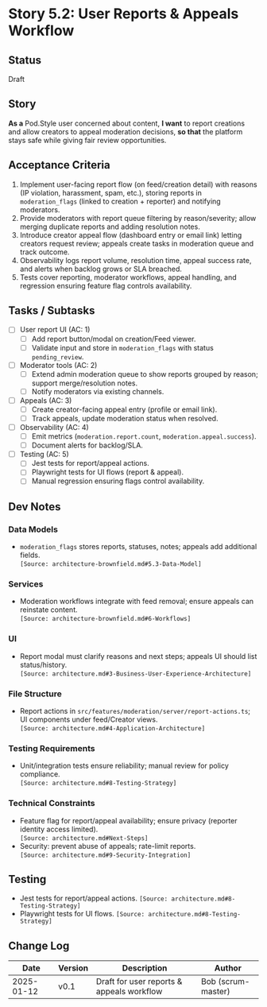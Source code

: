 
# Story 5.2: User Reports & Appeals Workflow

## Status
Draft

## Story
**As a** Pod.Style user concerned about content,
**I want** to report creations and allow creators to appeal moderation decisions,
**so that** the platform stays safe while giving fair review opportunities.

## Acceptance Criteria
1. Implement user-facing report flow (on feed/creation detail) with reasons (IP violation, harassment, spam, etc.), storing reports in `moderation_flags` (linked to creation + reporter) and notifying moderators.  
2. Provide moderators with report queue filtering by reason/severity; allow merging duplicate reports and adding resolution notes.  
3. Introduce creator appeal flow (dashboard entry or email link) letting creators request review; appeals create tasks in moderation queue and track outcome.  
4. Observability logs report volume, resolution time, appeal success rate, and alerts when backlog grows or SLA breached.  
5. Tests cover reporting, moderator workflows, appeal handling, and regression ensuring feature flag controls availability.

## Tasks / Subtasks
- [ ] User report UI (AC: 1)  
  - [ ] Add report button/modal on creation/Feed viewer.  
  - [ ] Validate input and store in `moderation_flags` with status `pending_review`.  
- [ ] Moderator tools (AC: 2)  
  - [ ] Extend admin moderation queue to show reports grouped by reason; support merge/resolution notes.  
  - [ ] Notify moderators via existing channels.  
- [ ] Appeals (AC: 3)  
  - [ ] Create creator-facing appeal entry (profile or email link).  
  - [ ] Track appeals, update moderation status when resolved.  
- [ ] Observability (AC: 4)  
  - [ ] Emit metrics (`moderation.report.count`, `moderation.appeal.success`).  
  - [ ] Document alerts for backlog/SLA.  
- [ ] Testing (AC: 5)  
  - [ ] Jest tests for report/appeal actions.  
  - [ ] Playwright tests for UI flows (report & appeal).  
  - [ ] Manual regression ensuring flags control availability.

## Dev Notes
### Data Models
- `moderation_flags` stores reports, statuses, notes; appeals add additional fields.  
  `[Source: architecture-brownfield.md#5.3-Data-Model]`

### Services
- Moderation workflows integrate with feed removal; ensure appeals can reinstate content.  
  `[Source: architecture-brownfield.md#6-Workflows]`

### UI
- Report modal must clarify reasons and next steps; appeals UI should list status/history.  
  `[Source: architecture.md#3-Business-User-Experience-Architecture]`

### File Structure
- Report actions in `src/features/moderation/server/report-actions.ts`; UI components under feed/Creator views.  
  `[Source: architecture.md#4-Application-Architecture]`

### Testing Requirements
- Unit/integration tests ensure reliability; manual review for policy compliance.  
  `[Source: architecture.md#8-Testing-Strategy]`

### Technical Constraints
- Feature flag for report/appeal availability; ensure privacy (reporter identity access limited).  
  `[Source: architecture.md#Next-Steps]`
- Security: prevent abuse of appeals; rate-limit reports.  
  `[Source: architecture.md#9-Security-Integration]`

## Testing
- Jest tests for report/appeal actions. `[Source: architecture.md#8-Testing-Strategy]`
- Playwright tests for UI flows. `[Source: architecture.md#8-Testing-Strategy]`

## Change Log
| Date | Version | Description | Author |
| --- | --- | --- | --- |
| 2025-01-12 | v0.1 | Draft for user reports & appeals workflow | Bob (scrum-master) |
